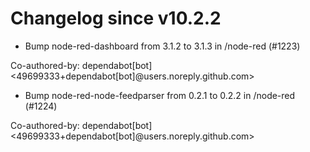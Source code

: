 # Changelog since v10.2.2
- Bump node-red-dashboard from 3.1.2 to 3.1.3 in /node-red (#1223)

Co-authored-by: dependabot[bot] <49699333+dependabot[bot]@users.noreply.github.com> 
- Bump node-red-node-feedparser from 0.2.1 to 0.2.2 in /node-red (#1224)

Co-authored-by: dependabot[bot] <49699333+dependabot[bot]@users.noreply.github.com> 
